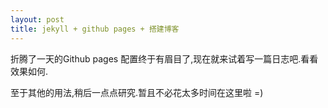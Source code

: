```yaml
---
layout: post
title: jekyll + github pages + 搭建博客  
---
```



折腾了一天的Github pages 配置终于有眉目了,现在就来试着写一篇日志吧.看看效果如何.

至于其他的用法,稍后一点点研究.暂且不必花太多时间在这里啦 =)
